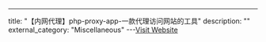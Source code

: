 ---
title: "【内网代理】php-proxy-app-一款代理访问网站的工具"
description: ""
external_category: "Miscellaneous"
---[Visit Website](https://github.com/Athlon1600/php-proxy-app)

